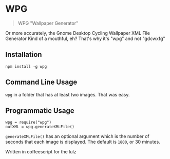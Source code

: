 WPG
===

> WPG
>   "Wallpaper Generator"

Or more accurately, the Gnome Desktop Cycling Wallpaper XML File Generator
Kind of a mouthful, eh?  That's why it's "wpg" and not "gdcwxfg"

Installation
------------
`npm install -g wpg`

Command Line Usage
------------------
`wpg` in a folder that has at least two images.
That was easy.

Programmatic Usage
------------------
    wpg = require("wpg")
    outXML = wpg.generateXMLFile()

`generateXMLFile()` has an optional argument which is the number of seconds
that each image is displayed.  The default is `1800`, or 30 minutes.

Written in coffeescript for the lulz

